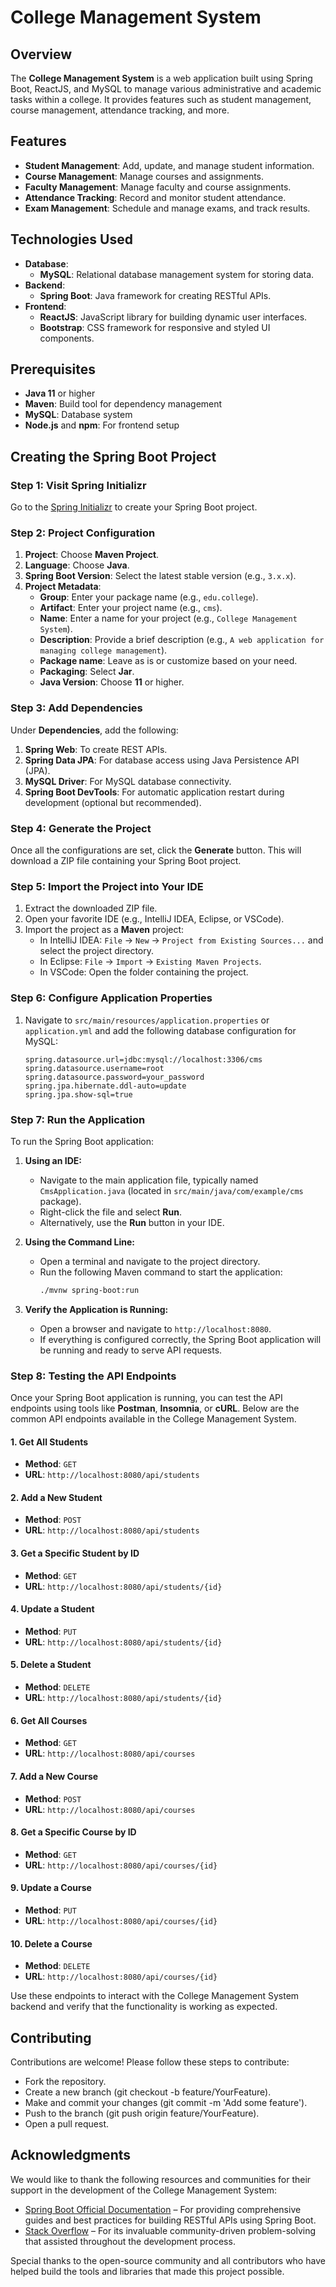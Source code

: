 # College Management System

## Overview

The **College Management System** is a web application built using Spring Boot, ReactJS, and MySQL to manage various administrative and academic tasks within a college. It provides features such as student management, course management, attendance tracking, and more.

## Features

- **Student Management**: Add, update, and manage student information.
- **Course Management**: Manage courses and assignments.
- **Faculty Management**: Manage faculty and course assignments.
- **Attendance Tracking**: Record and monitor student attendance.
- **Exam Management**: Schedule and manage exams, and track results.

## Technologies Used

- **Database**:
  - **MySQL**: Relational database management system for storing data.
- **Backend**:
  - **Spring Boot**: Java framework for creating RESTful APIs.
- **Frontend**:
  - **ReactJS**: JavaScript library for building dynamic user interfaces.
  - **Bootstrap**: CSS framework for responsive and styled UI components.

## Prerequisites

- **Java 11** or higher
- **Maven**: Build tool for dependency management
- **MySQL**: Database system
- **Node.js** and **npm**: For frontend setup

## Creating the Spring Boot Project

### Step 1: Visit Spring Initializr

Go to the [Spring Initializr](https://start.spring.io/) to create your Spring Boot project.

### Step 2: Project Configuration

1. **Project**: Choose **Maven Project**.
2. **Language**: Choose **Java**.
3. **Spring Boot Version**: Select the latest stable version (e.g., `3.x.x`).
4. **Project Metadata**:
   - **Group**: Enter your package name (e.g., `edu.college`).
   - **Artifact**: Enter your project name (e.g., `cms`).
   - **Name**: Enter a name for your project (e.g., `College Management System`).
   - **Description**: Provide a brief description (e.g., `A web application for managing college management`).
   - **Package name**: Leave as is or customize based on your need.
   - **Packaging**: Select **Jar**.
   - **Java Version**: Choose **11** or higher.

### Step 3: Add Dependencies

Under **Dependencies**, add the following:

1. **Spring Web**: To create REST APIs.
2. **Spring Data JPA**: For database access using Java Persistence API (JPA).
3. **MySQL Driver**: For MySQL database connectivity.
4. **Spring Boot DevTools**: For automatic application restart during development (optional but recommended).

### Step 4: Generate the Project

Once all the configurations are set, click the **Generate** button. This will download a ZIP file containing your Spring Boot project.

### Step 5: Import the Project into Your IDE

1. Extract the downloaded ZIP file.
2. Open your favorite IDE (e.g., IntelliJ IDEA, Eclipse, or VSCode).
3. Import the project as a **Maven** project:
   - In IntelliJ IDEA: `File` -> `New` -> `Project from Existing Sources...` and select the project directory.
   - In Eclipse: `File` -> `Import` -> `Existing Maven Projects`.
   - In VSCode: Open the folder containing the project.

### Step 6: Configure Application Properties

1. Navigate to `src/main/resources/application.properties` or `application.yml` and add the following database configuration for MySQL:
   ```properties
   spring.datasource.url=jdbc:mysql://localhost:3306/cms
   spring.datasource.username=root
   spring.datasource.password=your_password
   spring.jpa.hibernate.ddl-auto=update
   spring.jpa.show-sql=true
   ```

### Step 7: Run the Application

To run the Spring Boot application:

1. **Using an IDE:**

   - Navigate to the main application file, typically named `CmsApplication.java` (located in `src/main/java/com/example/cms` package).
   - Right-click the file and select **Run**.
   - Alternatively, use the **Run** button in your IDE.

2. **Using the Command Line:**

   - Open a terminal and navigate to the project directory.
   - Run the following Maven command to start the application:
     ```bash
     ./mvnw spring-boot:run
     ```

3. **Verify the Application is Running:**
   - Open a browser and navigate to `http://localhost:8080`.
   - If everything is configured correctly, the Spring Boot application will be running and ready to serve API requests.

### Step 8: Testing the API Endpoints

Once your Spring Boot application is running, you can test the API endpoints using tools like **Postman**, **Insomnia**, or **cURL**. Below are the common API endpoints available in the College Management System.

#### 1. **Get All Students**

- **Method**: `GET`
- **URL**: `http://localhost:8080/api/students`

#### 2. **Add a New Student**

- **Method**: `POST`
- **URL**: `http://localhost:8080/api/students`

#### 3. **Get a Specific Student by ID**

- **Method**: `GET`
- **URL**: `http://localhost:8080/api/students/{id}`

#### 4. **Update a Student**

- **Method**: `PUT`
- **URL**: `http://localhost:8080/api/students/{id}`

#### 5. **Delete a Student**

- **Method**: `DELETE`
- **URL**: `http://localhost:8080/api/students/{id}`

#### 6. **Get All Courses**

- **Method**: `GET`
- **URL**: `http://localhost:8080/api/courses`

#### 7. **Add a New Course**

- **Method**: `POST`
- **URL**: `http://localhost:8080/api/courses`

#### 8. **Get a Specific Course by ID**

- **Method**: `GET`
- **URL**: `http://localhost:8080/api/courses/{id}`

#### 9. **Update a Course**

- **Method**: `PUT`
- **URL**: `http://localhost:8080/api/courses/{id}`

#### 10. **Delete a Course**

- **Method**: `DELETE`
- **URL**: `http://localhost:8080/api/courses/{id}`

Use these endpoints to interact with the College Management System backend and verify that the functionality is working as expected.

## Contributing

Contributions are welcome! Please follow these steps to contribute:

- Fork the repository.
- Create a new branch (git checkout -b feature/YourFeature).
- Make and commit your changes (git commit -m 'Add some feature').
- Push to the branch (git push origin feature/YourFeature).
- Open a pull request.

## Acknowledgments

We would like to thank the following resources and communities for their support in the development of the College Management System:

- [Spring Boot Official Documentation](https://spring.io/guides) – For providing comprehensive guides and best practices for building RESTful APIs using Spring Boot.
- [Stack Overflow](https://stackoverflow.com/) – For its invaluable community-driven problem-solving that assisted throughout the development process.

Special thanks to the open-source community and all contributors who have helped build the tools and libraries that made this project possible.
